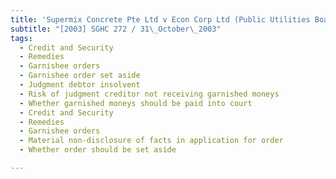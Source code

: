 ```yaml
---
title: 'Supermix Concrete Pte Ltd v Econ Corp Ltd (Public Utilities Board, garnishees)'
subtitle: "[2003] SGHC 272 / 31\_October\_2003"
tags:
  - Credit and Security
  - Remedies
  - Garnishee orders
  - Garnishee order set aside
  - Judgment debtor insolvent
  - Risk of judgment creditor not receiving garnished moneys
  - Whether garnished moneys should be paid into court
  - Credit and Security
  - Remedies
  - Garnishee orders
  - Material non-disclosure of facts in application for order
  - Whether order should be set aside

---
```


